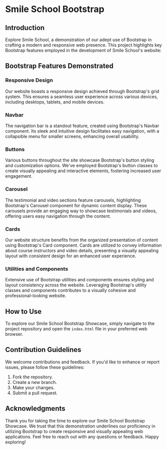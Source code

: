 # Smile School Bootstrap

## Introduction

Explore Smile School, a demonstration of our adept use of Bootstrap in crafting a modern and responsive web presence. This project highlights key Bootstrap features employed in the development of Smile School's website:

## Bootstrap Features Demonstrated

### Responsive Design

Our website boasts a responsive design achieved through Bootstrap's grid system. This ensures a seamless user experience across various devices, including desktops, tablets, and mobile devices.

### Navbar

The navigation bar is a standout feature, created using Bootstrap's Navbar component. Its sleek and intuitive design facilitates easy navigation, with a collapsible menu for smaller screens, enhancing overall usability.

### Buttons

Various buttons throughout the site showcase Bootstrap's button styling and customization options. We've employed Bootstrap's button classes to create visually appealing and interactive elements, fostering increased user engagement.

### Carousel

The testimonial and video sections feature carousels, highlighting Bootstrap's Carousel component for dynamic content display. These carousels provide an engaging way to showcase testimonials and videos, offering users easy navigation through the content.

### Cards

Our website structure benefits from the organized presentation of content using Bootstrap's Card component. Cards are utilized to convey information about course instructors and video details, presenting a visually appealing layout with consistent design for an enhanced user experience.

### Utilities and Components

Extensive use of Bootstrap utilities and components ensures styling and layout consistency across the website. Leveraging Bootstrap's utility classes and components contributes to a visually cohesive and professional-looking website.

## How to Use

To explore our Smile School Bootstrap Showcase, simply navigate to the project repository and open the `index.html` file in your preferred web browser.

## Contribution Guidelines

We welcome contributions and feedback. If you'd like to enhance or report issues, please follow these guidelines:

1. Fork the repository.
2. Create a new branch.
3. Make your changes.
4. Submit a pull request.

## Acknowledgments

Thank you for taking the time to explore our Smile School Bootstrap Showcase. We trust that this demonstration underlines our proficiency in utilizing Bootstrap to create responsive and visually appealing web applications. Feel free to reach out with any questions or feedback. Happy exploring!
